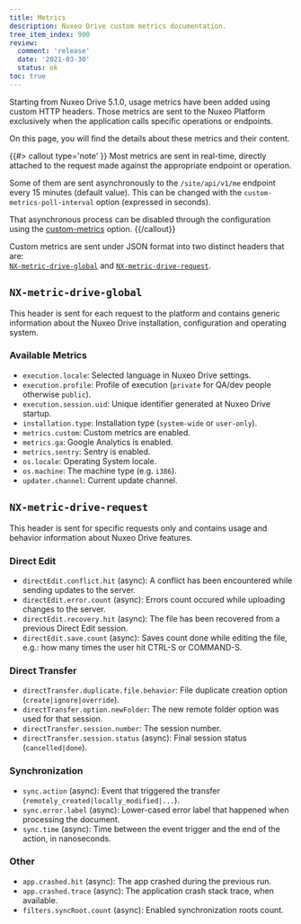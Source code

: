```yaml
---
title: Metrics
description: Nuxeo Drive custom metrics documentation.
tree_item_index: 900
review:
  comment: 'release'
  date: '2021-03-30'
  status: ok
toc: true
---
```


Starting from Nuxeo Drive 5.1.0, usage metrics have been added using custom HTTP headers. Those metrics are sent to the Nuxeo Platform exclusively when the application calls specific operations or endpoints.

On this page, you will find the details about these metrics and their content.

{{#> callout type='note' }}
Most metrics are sent in real-time, directly attached to the request made against the appropriate endpoint or operation.

Some of them are sent asynchronously to the `/site/api/v1/me` endpoint every 15 minutes (default value). This can be changed with the `custom-metrics-poll-interval` option (expressed in seconds).

That asynchronous process can be disabled through the configuration using the [custom-metrics](https://doc.nuxeo.com/client-apps/nuxeo-drive/#custom-metrics) option.
{{/callout}}

Custom metrics are sent under JSON format into two distinct headers that are:</br> [`NX-metric-drive-global`](#nx-metric-drive-global) and [`NX-metric-drive-request`](#nx-metric-drive-request).

## `NX-metric-drive-global`

This header is sent for each request to the platform and contains generic information about the Nuxeo Drive installation, configuration and operating system.

### Available Metrics

- `execution.locale`: Selected language in Nuxeo Drive settings.
- `execution.profile`: Profile of execution (`private` for QA/dev people otherwise `public`).
- `execution.session.uid`: Unique identifier generated at Nuxeo Drive startup.
- `installation.type`: Installation type (`system-wide` or `user-only`).
- `metrics.custom`: Custom metrics are enabled.
- `metrics.ga`: Google Analytics is enabled.
- `metrics.sentry`: Sentry is enabled.
- `os.locale`: Operating System locale.
- `os.machine`: The machine type (e.g. `i386`).
- `updater.channel`: Current update channel.

## `NX-metric-drive-request`

This header is sent for specific requests only and contains usage and behavior information about Nuxeo Drive features.

### Direct Edit

- `directEdit.conflict.hit` (async): A conflict has been encountered while sending updates to the server.
- `directEdit.error.count` (async): Errors count occured while uploading changes to the server.
- `directEdit.recovery.hit` (async): The file has been recovered from a previous Direct Edit session.
- `directEdit.save.count` (async): Saves count done while editing the file, e.g.: how many times the user hit CTRL-S or COMMAND-S.

### Direct Transfer

- `directTransfer.duplicate.file.behavior`: File duplicate creation option (`create|ignore|override`).
- `directTransfer.option.newFolder`: The new remote folder option was used for that session.
- `directTransfer.session.number`: The session number.
- `directTransfer.session.status` (async): Final session status (`cancelled|done`).

### Synchronization

- `sync.action` (async): Event that triggered the transfer (`remotely_created|locally_modified|...`).
- `sync.error.label` (async): Lower-cased error label that happened when processing the document.
- `sync.time` (async): Time between the event trigger and the end of the action, in nanoseconds.

### Other

- `app.crashed.hit` (async): The app crashed during the previous run.
- `app.crashed.trace` (async): The application crash stack trace, when available.
- `filters.syncRoot.count` (async): Enabled synchronization roots count.
